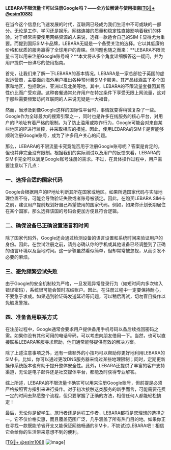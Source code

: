 **LEBARA不限流量卡可以注册Google吗？——全方位解读与使用指南[[TG💪+ @esim1088](https://t.me/s/esim1088)]**

在当今这个信息化飞速发展的时代，互联网已经成为我们生活中不可或缺的一部分。无论是工作、学习还是娱乐，网络连接的质量和稳定性直接影响着我们的体验。对于经常需要使用网络资源的人来说，选择一款适合自己的SIM卡显得尤为重要。而提到国际SIM卡品牌，LEBARA无疑是一个备受关注的选择。它以其低廉的价格和优质的服务赢得了全球用户的青睐。但问题也随之而来：**LEBARA不限流量卡可以用来注册Google账号吗？**本文将从多个角度详细解答这一疑问，并为用户提供一份详尽的使用指南。

首先，让我们来了解一下LEBARA的基本情况。LEBARA是一家总部位于英国的虚拟运营商，主要面向海外用户推出各种预付费SIM卡服务。其产品线涵盖了多个国家和地区，包括欧洲、亚洲以及北美等地。其中，LEBARA的不限流量套餐因其高性价比而广受欢迎。这种套餐通常允许用户在特定条件下享受无限上网流量，这对于那些需要频繁访问互联网的人来说无疑是一大福音。

然而，当涉及到像Google这样的国际性平台时，事情就变得稍微复杂了一些。Google作为全球最大的搜索引擎之一，同时也是许多在线服务的核心平台，对用户的IP地址有着严格的限制。为了防止滥用或欺诈行为，Google可能会对来自某些地区的IP进行监控，并采取相应的措施。因此，使用LEBARA的SIM卡是否能够顺利注册Google账号，成为了许多用户关心的问题。

那么，LEBARA的不限流量卡究竟能否用于注册Google账号呢？答案是肯定的，但也并非完全没有限制。根据我们的实际测试以及用户的反馈来看，LEBARA的SIM卡完全可以满足Google账号注册的需求。不过，在具体操作过程中，用户需要注意以下几点：

### 一、选择合适的国家代码

Google会根据用户的IP地址判断其所在国家或地区。如果所选国家代码与实际地理位置不符，可能会导致验证失败或者账号被锁定。因此，在购买LEBARA SIM卡之前，建议用户提前规划好自己希望使用的国家代码。例如，如果你计划长期居住在某个国家，那么选择该国的号码会更加方便且符合逻辑。

### 二、确保设备已正确设置语言和时间

除了国家代码外，Google还会通过检测设备的语言设置和系统时间来验证用户的身份。因此，在尝试注册之前，请务必确认你的手机或其他设备已经调整到了正确的语言环境以及当地时间。这一步骤虽然看似简单，但却常常被忽视，从而引发不必要的麻烦。

### 三、避免频繁尝试失败

由于Google的安全机制较为严格，一旦发现异常登录行为（如短时间内多次输入错误密码），系统很可能会暂时冻结账户。因此，在注册过程中一定要保持耐心，不要急于求成。如果遇到验证码发送延迟等问题，可以稍后再试，切勿盲目操作以免触发警报。

### 四、准备备用联系方式

在注册过程中，Google通常会要求用户提供备用手机号码以备后续找回密码之需。如果你没有其他可用的电话号码，可以考虑向朋友借用一下。当然，也可以直接联系LEBARA客服寻求帮助，他们通常能够提供有效的解决方案。

除了上述注意事项之外，还有一些额外的小技巧可以帮助你更好地利用LEBARA的SIM卡。比如，你可以通过更改DNS服务器来绕过某些地理限制；同时，定期更新操作系统版本也有助于提升整体安全性。此外，LEBARA还提供了丰富的客户支持渠道，无论是电子邮件还是社交媒体平台，都能及时获得专业解答。

综上所述，LEBARA的不限流量卡确实可以用来注册Google账号，但前提是必须严格按照官方指引来进行操作。对于初次接触这类服务的新手而言，可能需要花费一定的时间去熟悉整个流程，但只要掌握了正确的方法，相信任何人都能轻松搞定！

最后，无论你是留学生、旅行者还是远程工作者，LEBARA都将是您理想的选择之一。它不仅价格实惠，而且覆盖范围广泛，几乎涵盖了所有热门目的地。如果你正在寻找一款既能节省开支又能保证网络畅通的SIM卡，不妨试试LEBARA吧！相信它会给你的生活带来意想不到的便利。

[[TG💪+ @esim1088](https://t.me/s/esim1088) ![Image](https://i.postimg.cc/4NQfJmqS/Snipaste-2025-05-13-00-14-12.png)]